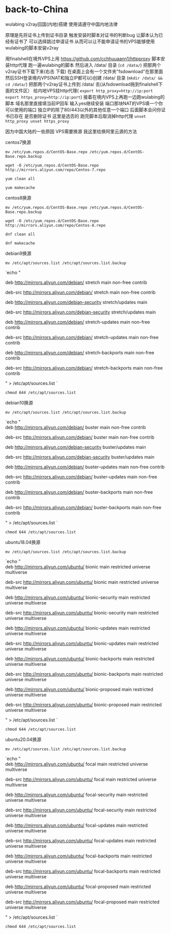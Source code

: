 # back-to-China
wulabing v2ray回国(内地)搭建 使用请遵守中国内地法律

原理是先将证书上传到证书目录 触发安装时脚本对证书的判断bug 让脚本认为已经有证书了 可以选择跳过申请证书 从而可以让不能申请证书的VPS能够使用wulabing的脚本安装v2ray

用finalshell在境外VPS上用 https://github.com/cchhuuaann1/httpproxy 脚本安装http代理 跑一遍wulabing的脚本 然后进入 /data/ 目录 (`cd /data/`) 把那两个v2ray证书下载下来(右击 下载) 在桌面上会有一个文件夹"fsdownload"在那里面 然后SSH登录境内VPS(NAT和独立IP都可以)创建 /data/ 目录 (`mkdir /data/ && cd /data/`) 把那两个v2ray证书上传到 /data/ 去(从fsdownload拖到finalshell下面的文件区） 给内地VPS挂http代理( `export http_proxy=http://ip:port export https_proxy=http://ip:port`) 接着在境内VPS上再跑一边跑wulabing的脚本 域名那里直接填当前IP回车 输入yes继续安装 端口那块NAT的VPS填一个你可以使用的端口 独立IP的除了80/443以外的其他任意一个端口 后面脚本会问你证书已存在 是否删除证书 这里是选否的 跑完脚本后取消掉http代理 `unset http_proxy unset https_proxy` 

因为中国大陆的一些原因 VPS需要换源 我这里给换阿里云源的方法

centos7换源

`mv /etc/yum.repos.d/CentOS-Base.repo /etc/yum.repos.d/CentOS-Base.repo.backup`

`wget -O /etc/yum.repos.d/CentOS-Base.repo http://mirrors.aliyun.com/repo/Centos-7.repo`

`yum clean all`

`yum makecache`

centos8换源

`mv /etc/yum.repos.d/CentOS-Base.repo /etc/yum.repos.d/CentOS-Base.repo.backup`

`wget -O /etc/yum.repos.d/CentOS-Base.repo http://mirrors.aliyun.com/repo/Centos-8.repo`

`dnf clean all`

`dnf makecache`

debian9换源

`mv /etc/apt/sources.list /etc/apt/sources.list.backup`

`echo "  

deb http://mirrors.aliyun.com/debian/ stretch main non-free contrib  

deb-src http://mirrors.aliyun.com/debian/ stretch main non-free contrib  

deb http://mirrors.aliyun.com/debian-security stretch/updates main  

deb-src http://mirrors.aliyun.com/debian-security stretch/updates main    

deb http://mirrors.aliyun.com/debian/ stretch-updates main non-free contrib   

deb-src http://mirrors.aliyun.com/debian/ stretch-updates main non-free contrib    

deb http://mirrors.aliyun.com/debian/ stretch-backports main non-free contrib 

deb-src http://mirrors.aliyun.com/debian/ stretch-backports main non-free contrib  

" > /etc/apt/sources.list `  

`chmod 644 /etc/apt/sources.list`

debian10换源

`mv /etc/apt/sources.list /etc/apt/sources.list.backup`

`echo "  
deb http://mirrors.aliyun.com/debian/ buster main non-free contrib  

deb-src http://mirrors.aliyun.com/debian/ buster main non-free contrib  

deb http://mirrors.aliyun.com/debian-security buster/updates main  

deb-src http://mirrors.aliyun.com/debian-security buster/updates main  

deb http://mirrors.aliyun.com/debian/ buster-updates main non-free contrib 

deb-src http://mirrors.aliyun.com/debian/ buster-updates main non-free contrib  

deb http://mirrors.aliyun.com/debian/ buster-backports main non-free contrib  

deb-src http://mirrors.aliyun.com/debian/ buster-backports main non-free contrib  

" > /etc/apt/sources.list `  

`chmod 644 /etc/apt/sources.list`

ubuntu18.04换源

`mv /etc/apt/sources.list /etc/apt/sources.list.backup`

`echo "  
deb http://mirrors.aliyun.com/ubuntu/ bionic main restricted universe multiverse  

deb-src http://mirrors.aliyun.com/ubuntu/ bionic main restricted universe multiverse  

deb http://mirrors.aliyun.com/ubuntu/ bionic-security main restricted universe multiverse  

deb-src http://mirrors.aliyun.com/ubuntu/ bionic-security main restricted universe multiverse  

deb http://mirrors.aliyun.com/ubuntu/ bionic-updates main restricted universe multiverse  

deb-src http://mirrors.aliyun.com/ubuntu/ bionic-updates main restricted universe multiverse  

deb http://mirrors.aliyun.com/ubuntu/ bionic-backports main restricted universe multiverse  

deb-src http://mirrors.aliyun.com/ubuntu/ bionic-backports main restricted universe multiverse  

deb http://mirrors.aliyun.com/ubuntu/ bionic-proposed main restricted universe multiverse  

deb-src http://mirrors.aliyun.com/ubuntu/ bionic-proposed main restricted universe multiverse  

" > /etc/apt/sources.list `  

`chmod 644 /etc/apt/sources.list	`	
 
 ubuntu20.04换源
 
`mv /etc/apt/sources.list /etc/apt/sources.list.backup`

`echo "  
deb http://mirrors.aliyun.com/ubuntu/ focal main restricted universe multiverse  

deb-src http://mirrors.aliyun.com/ubuntu/ focal main restricted universe multiverse  

deb http://mirrors.aliyun.com/ubuntu/ focal-security main restricted universe multiverse 

deb-src http://mirrors.aliyun.com/ubuntu/ focal-security main restricted universe multiverse  

deb http://mirrors.aliyun.com/ubuntu/ focal-updates main restricted universe multiverse  

deb-src http://mirrors.aliyun.com/ubuntu/ focal-updates main restricted universe multiverse  

deb http://mirrors.aliyun.com/ubuntu/ focal-backports main restricted universe multiverse 

deb-src http://mirrors.aliyun.com/ubuntu/ focal-backports main restricted universe multiverse  

deb http://mirrors.aliyun.com/ubuntu/ focal-proposed main restricted universe multiverse  

deb-src http://mirrors.aliyun.com/ubuntu/ focal-proposed main restricted universe multiverse  

" > /etc/apt/sources.list `  

`chmod 644 /etc/apt/sources.list	`
